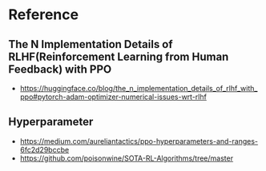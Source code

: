 


# Reference
## The N Implementation Details of RLHF(Reinforcement Learning from Human Feedback) with PPO
- https://huggingface.co/blog/the_n_implementation_details_of_rlhf_with_ppo#pytorch-adam-optimizer-numerical-issues-wrt-rlhf
## Hyperparameter
- https://medium.com/aureliantactics/ppo-hyperparameters-and-ranges-6fc2d29bccbe
- https://github.com/poisonwine/SOTA-RL-Algorithms/tree/master
